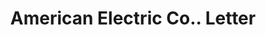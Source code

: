 ---
doi: 10.7916/D8HB0H5K
date_other: '1915'
date_other_textual: '1915'
form: correspondence
genre:
- Letters (correspondence)
name:
- American Electric Co.
object_in_context_url: https://biggert.cul.columbia.edu/items/view/ave_biggert_00155
subject_hierarchical_geographic:
- Chicago, Illinois, United States
subject_name:
- American Electric Co.
title: American Electric Co.. Letter
sort_title: American Electric Co.. Letter
call_number: ave_biggert_00155
coordinates:
- 41.83694444444445,-87.68472222222222
pid: ave_biggert_00155
identifiers: ave_biggert_00155
thumbnail: https://derivativo-3.library.columbia.edu/iiif/2/ldpd:345206/full/!256,256/0/native.jpg
permalink: /biggert/ave_biggert_00155/
layout: iiif-image-page
---